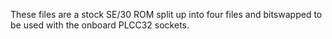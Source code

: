 These files are a stock SE/30 ROM split up into four files and bitswapped to be used with the onboard PLCC32 sockets.
